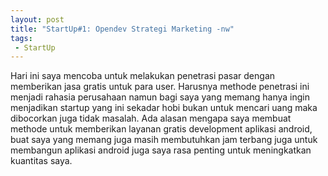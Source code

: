 ```yaml
---
layout: post
title: "StartUp#1: Opendev Strategi Marketing -nw"
tags:
 - StartUp
---
```

Hari ini saya mencoba untuk melakukan penetrasi pasar dengan memberikan jasa gratis untuk para user. Harusnya methode penetrasi ini menjadi rahasia perusahaan namun bagi saya yang memang hanya ingin menjadikan startup yang ini sekadar hobi bukan untuk mencari uang maka dibocorkan juga tidak masalah. Ada alasan mengapa saya membuat methode untuk memberikan layanan gratis development aplikasi android, buat saya yang memang juga masih membutuhkan jam terbang juga untuk membangun aplikasi android juga saya rasa penting untuk meningkatkan kuantitas saya.


